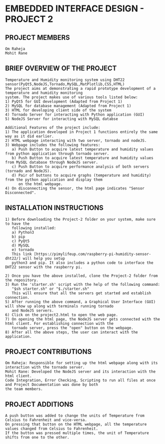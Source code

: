 # EMBEDDED INTERFACE DESIGN - PROJECT 2
## PROJECT MEMBERS
    Om Raheja
    Mohit Rane
## BRIEF OVERVIEW OF THE PROJECT
    Temperature and Humidity monitoring system using DHT22 sensor(PyQt5,NodeJS,Tornado,MySQL,MatPlotlib,CSS,HTML)
    The project aims at demonstrating a rapid prototype development of a temperature and humidity monitoring
    system. The project makes use of various tools listed below:
    1) PyQt5 for GUI development (Adapted from Project 1)
    2) MySQL for database management (Adapted from Project 1)
    3) HTML for developing client side of the system
    4) Tornado Server for interacting with Python application (GUI)
    5) NodeJS Server for interacting with MySQL databse
    
    Additional Features of the project include:
    1) The application developed in Project 1 functions entirely the same way as it did earlier.
    2) HTML webpage interacting with two server, tornado and nodeJS.
    3) Webpage includes the following features:
       a) Push Button to acquire latest temperature and humidity values from python application through tornado server.
       b) Push Button to acquire latest temperature and humidity values from MySQL database through NodeJS server.
       c) Push Button to acquire performance analysis of both servers (tornado and NodeJS).
       d) Pair of buttons to acquire graphs (temperature and humidity) from the python application and display them
          on the html webpage.
    4) On disconnecting the sensor, the html page indicates "Sensor Disconnected".

## INSTALLATION INSTRUCTIONS
    1) Before downloading the Project-2 folder on your system, make sure to have the
       following installed:
       a) Python3
       b) pip
       c) PyQt5
       d) MySQL
       e) tornado
       This link [https://pimylifeup.com/raspberry-pi-humidity-sensor-dht22/] will help you setup 
       python3 and pip. It also includes a python code to interface the DHT22 sensor with the raspberry pi.
  
    2) Once you have the above installed, clone the Project-2 folder from the repository.
    3) Run the 'starter.sh' script with the help of the following command:
       "$sh starter.sh" or "$./starter.sh"
       This will ensure that all the servers get started and establish connection.
    5) After running the above command, a Graphical User Interface (GUI) will show up along with terminals running tornado
       and NodeJS servers.
    6) Click on the project2.html to open the web page.
    7) On opening the html page, the NodeJS server gets connected with the html client. For establishing connection with the 
       tornado server, press the "open" button on the webpage.
    8) After all the above steps, the user can interact with the application.
    
## PROJECT CONTRIBUTIONS
    Om Raheja: Responsible for setting up the html webpage along with its interaction with the tornado server.
    Mohit Rane: Developed the NodeJS server and its interaction with the html client.
    Code Integration, Error Checking, Scripting to run all files at once and Project Documentation was done by both
    the team members.
    
## PROJECT ADDITIONS
    A push button was added to change the units of Temperature from Celsius to Fahrenheit and vice-versa. 
    On pressing that button on the HTML webpage, all the temperature values changed from Celsius to Fahrenheit. 
    If the button was pressed multiple times, the unit of Temperature shifts from one to the other.

